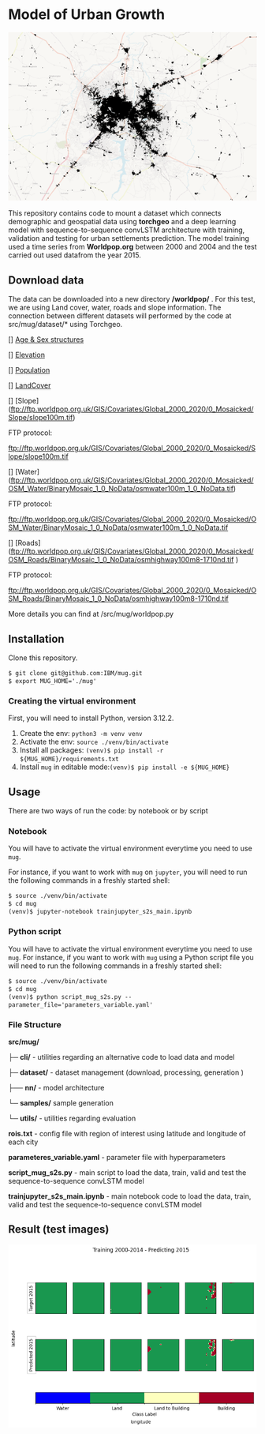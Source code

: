 # Model of Urban Growth

![](https://github.com/IBM/mug/blob/867ab0498df9dd85be74ef8acad9c264478f8f78/assets/ug.gif)


This repository contains code to mount a dataset which connects demographic and geospatial data using **torchgeo** and a deep learning model with sequence-to-sequence convLSTM architecture with training, validation and testing for urban settlements prediction. The model training used a time series from **Worldpop.org** between 2000 and 2004 and the test carried out used datafrom the year 2015.


## Download data

The data can be downloaded into a new directory **/worldpop/** . For this test, we are using Land cover, water, roads and slope information. The connection between different datasets will performed by the code at src/mug/dataset/* using Torchgeo.


[] [Age & Sex structures](https://hub.worldpop.org/project/categories?id=8)

[] [Elevation](https://hub.worldpop.org/geodata/listing?id=58)

[] [Population](https://hub.worldpop.org/project/categories?id=3)

[] [LandCover](https://hub.worldpop.org/geodata/listing?id=60)

[] [Slope] (ftp://ftp.worldpop.org.uk/GIS/Covariates/Global_2000_2020/0_Mosaicked/Slope/slope100m.tif)

FTP protocol:  

ftp://ftp.worldpop.org.uk/GIS/Covariates/Global_2000_2020/0_Mosaicked/Slope/slope100m.tif


[] [Water] (ftp://ftp.worldpop.org.uk/GIS/Covariates/Global_2000_2020/0_Mosaicked/OSM_Water/BinaryMosaic_1_0_NoData/osmwater100m_1_0_NoData.tif)

FTP protocol: 

ftp://ftp.worldpop.org.uk/GIS/Covariates/Global_2000_2020/0_Mosaicked/OSM_Water/BinaryMosaic_1_0_NoData/osmwater100m_1_0_NoData.tif

[] [Roads] (ftp://ftp.worldpop.org.uk/GIS/Covariates/Global_2000_2020/0_Mosaicked/OSM_Roads/BinaryMosaic_1_0_NoData/osmhighway100m8-1710nd.tif
)

FTP protocol:

ftp://ftp.worldpop.org.uk/GIS/Covariates/Global_2000_2020/0_Mosaicked/OSM_Roads/BinaryMosaic_1_0_NoData/osmhighway100m8-1710nd.tif



More details you can find at /src/mug/worldpop.py



## Installation

Clone this repository.
```shell
$ git clone git@github.com:IBM/mug.git
$ export MUG_HOME='./mug'
```
### Creating the virtual environment

First, you will need to install Python, version 3.12.2.

1. Create the env: `python3 -m venv venv`
2. Activate the env: `source ./venv/bin/activate`
3. Install all packages: `(venv)$ pip install -r ${MUG_HOME}/requirements.txt`
4. Install `mug` in editable mode:`(venv)$ pip install -e ${MUG_HOME}`


## Usage

There are two ways of run the code: by notebook or by script

### Notebook
You will have to activate the virtual environment everytime you need to use `mug`. 

For instance, if you want to work with `mug` on `jupyter`, you will need to run the following commands in a freshly started shell:
```shell
$ source ./venv/bin/activate
$ cd mug
(venv)$ jupyter-notebook trainjupyter_s2s_main.ipynb
```

### Python script

You will have to activate the virtual environment everytime you need to use `mug`. For instance, if you want to work with `mug` using a Python script file you will need to run the following commands in a freshly started shell:
```shell
$ source ./venv/bin/activate
$ cd mug
(venv)$ python script_mug_s2s.py --parameter_file='parameters_variable.yaml'
```


### File Structure


**src/mug/**            

├─ **cli/**                    - utilities regarding an alternative code to load data and model 

├─ **dataset/**                - dataset management (download, processing, generation )

├── **nn/**                    - model architecture

└─ **samples/**	             sample generation

└─ **utils/**                   - utilities regarding evaluation

**rois.txt**                    - config file with region of interest using latitude and longitude of each city      

**parameteres_variable.yaml**   - parameter file with hyperparameters

**script_mug_s2s.py**           - main script to load the data, train, 
valid and test the sequence-to-sequence convLSTM model 

**trainjupyter_s2s_main.ipynb** - main notebook code to load the data, 
train, valid and test the sequence-to-sequence convLSTM model 


## Result (test images)

![](https://github.com/IBM/mug/blob/867ab0498df9dd85be74ef8acad9c264478f8f78/assets/result_graphic.png)
